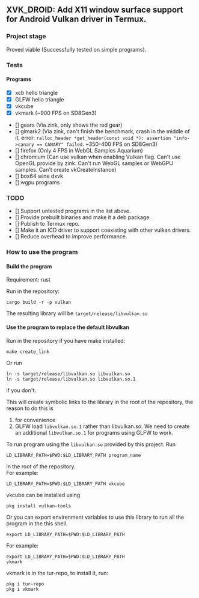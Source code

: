 ## XVK_DROID: Add X11 window surface support for Android Vulkan driver in Termux.

### Project stage

Proved viable (Successfully tested on simple programs).

### Tests
#### Programs
- [x] xcb hello triangle
- [x] GLFW hello triangle
- [x] vkcube
- [x] vkmark (~900 FPS on SD8Gen3)
- [] gears (Via zink, only shows the red gear)
- [] glmark2 (Via zink, can't finish the benchmark, crash in the middle of it, error: `ralloc_header *get_header(const void *): assertion "info->canary == CANARY" failed`. ~350-400 FPS on SD8Gen3)
- [] firefox (Only 4 FPS in WebGL Samples Aquarium)
- [] chromium (Can use vulkan when enabling Vulkan flag. Can't use OpenGL provide by zink. Can't run WebGL samples or WebGPU samples. Can't create vkCreateInstance)
- [] box64 wine dxvk
- [] wgpu programs

### TODO
- [] Support untested programs in the list above.
- [] Provide prebuilt binaries and make it a deb package.
- [] Publish to Termux repo.
- [] Make it an ICD driver to support coexisting with other vulkan drivers.
- [] Reduce overhead to improve performance.

### How to use the program

#### Build the program
Requirement: rust

Run in the repository:  
```
cargo build -r -p vulkan
```  
The resulting library will be `target/release/libvulkan.so`

#### Use the program to replace the default libvulkan

Run in the repository if you have make installed:  
```
make create_link
```
Or run
```
ln -s target/release/libvulkan.so libvulkan.so
ln -s target/release/libvulkan.so libvulkan.so.1
```
if you don't.  

This will create symbolic links to the library in the root of the repository, the reason to do this is  
1. for convenience  
2. GLFW load `libvulkan.so.1` rather than libvulkan.so. We need to create an additional `libvulkan.so.1` for programs using GLFW to work.

To run program using the `libvulkan.so` provided by this project. Run  
```
LD_LIBRARY_PATH=$PWD:$LD_LIBRARY_PATH program_name
```  
in the root of the repository.  
For example:  
```
LD_LIBRARY_PATH=$PWD:$LD_LIBRARY_PATH vkcube
```  
vkcube can be installed using  
```
pkg install vulkan-tools
```

Or you can export envirenment variables to use this library to run all the program in the this shell.  
```
export LD_LIBRARY_PATH=$PWD:$LD_LIBRARY_PATH
```  
For example:
```
export LD_LIBRARY_PATH=$PWD:$LD_LIBRARY_PATH
vkmark
```
vkmark is in the tur-repo, to install it, run:
```
pkg i tur-repo
pkg i vkmark
```